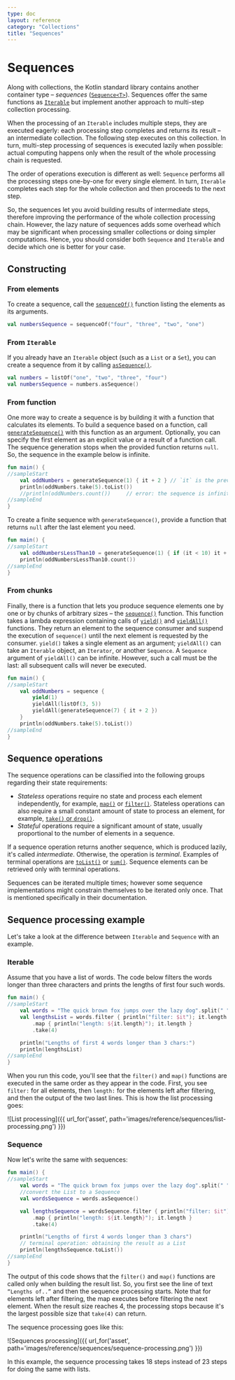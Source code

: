```yaml
---
type: doc
layout: reference
category: "Collections"
title: "Sequences"
---
```


# Sequences

Along with collections, the Kotlin standard library contains another container type – _sequences_ ([`Sequence<T>`](https://kotlinlang.org/api/latest/jvm/stdlib/kotlin.sequences/-sequence/index.html)).
Sequences offer the same functions as [`Iterable`](https://kotlinlang.org/api/latest/jvm/stdlib/kotlin.collections/-iterable/index.html) but implement another approach to multi-step collection processing.

When the processing of an `Iterable` includes multiple steps, they are executed eagerly: each processing step completes and returns its result – an intermediate collection.
The following step executes on this collection. In turn, multi-step processing of sequences is executed lazily when possible: actual computing happens only when the result of the whole processing chain is requested. 

The order of operations execution is different as well: `Sequence` performs all the processing steps one-by-one for every single element.
In turn, `Iterable` completes each step for the whole collection and then proceeds to the next step. 

So, the sequences let you avoid building results of intermediate steps, therefore improving the performance of the whole collection processing chain.
However, the lazy nature of sequences adds some overhead which may be significant when processing smaller collections or doing simpler computations.
Hence, you should consider both `Sequence` and `Iterable` and decide which one is better for your case.

## Constructing

### From elements
To create a sequence, call the [`sequenceOf()`](https://kotlinlang.org/api/latest/jvm/stdlib/kotlin.sequences/sequence-of.html) function listing the elements as its arguments.

<div class="sample" markdown="1" theme="idea" data-highlight-only>

```kotlin
val numbersSequence = sequenceOf("four", "three", "two", "one")
```
</div>

### From `Iterable`
If you already have an `Iterable` object (such as a `List` or a `Set`), you can create a sequence from it by calling [`asSequence()`](https://kotlinlang.org/api/latest/jvm/stdlib/kotlin.collections/as-sequence.html).

<div class="sample" markdown="1" theme="idea" data-highlight-only>

```kotlin
val numbers = listOf("one", "two", "three", "four")
val numbersSequence = numbers.asSequence()

```
</div>

### From function
One more way to create a sequence is by building it with a function that calculates its elements.
To build a sequence based on a function, call [`generateSequence()`](https://kotlinlang.org/api/latest/jvm/stdlib/kotlin.sequences/generate-sequence.html) with this function as an argument.
Optionally, you can specify the first element as an explicit value or a result of a function call.
The sequence generation stops when the provided function returns `null`. So, the sequence in the example below is infinite.

<div class="sample" markdown="1" theme="idea" data-min-compiler-version="1.3">

```kotlin
fun main() {
//sampleStart
    val oddNumbers = generateSequence(1) { it + 2 } // `it` is the previous element
    println(oddNumbers.take(5).toList())
    //println(oddNumbers.count())     // error: the sequence is infinite
//sampleEnd
}
```
</div>

To create a finite sequence with `generateSequence()`, provide a function that returns `null` after the last element you need.

<div class="sample" markdown="1" theme="idea" data-min-compiler-version="1.3">

```kotlin
fun main() {
//sampleStart
    val oddNumbersLessThan10 = generateSequence(1) { if (it < 10) it + 2 else null }
    println(oddNumbersLessThan10.count())
//sampleEnd
}
```
</div>

### From chunks

Finally, there is a function that lets you produce sequence elements one by one or by chunks of arbitrary sizes – the [`sequence()`](https://kotlinlang.org/api/latest/jvm/stdlib/kotlin.sequences/sequence.html) function.
This function takes a lambda expression containing calls of [`yield()`](https://kotlinlang.org/api/latest/jvm/stdlib/kotlin.sequences/-sequence-scope/yield.html) and [`yieldAll()`](https://kotlinlang.org/api/latest/jvm/stdlib/kotlin.sequences/-sequence-scope/yield-all.html) functions.
They return an element to the sequence consumer and suspend the execution of `sequence()` until the next element is requested by the consumer.
`yield()` takes a single element as an argument; `yieldAll()` can take an `Iterable` object, an `Iterator`, or another `Sequence`. A `Sequence` argument of `yieldAll()` can be infinite. However, such a call must be the last: all subsequent calls will never be executed.

<div class="sample" markdown="1" theme="idea" data-min-compiler-version="1.3">

```kotlin
fun main() {
//sampleStart
    val oddNumbers = sequence {
        yield(1)
        yieldAll(listOf(3, 5))
        yieldAll(generateSequence(7) { it + 2 })
    }
    println(oddNumbers.take(5).toList())
//sampleEnd
}
```
</div>

## Sequence operations

The sequence operations can be classified into the following groups regarding their state requirements:

* _Stateless_ operations require no state and process each element independently, for example, [`map()`](collection-transformations.html#mapping) or [`filter()`](collection-filtering.html).
   Stateless operations can also require a small constant amount of state to process an element, for example, [`take()` or `drop()`](collection-parts.html).
* _Stateful_ operations require a significant amount of state, usually proportional to the number of elements in a sequence.

If a sequence operation returns another sequence, which is produced lazily, it's called _intermediate_.
Otherwise, the operation is _terminal_. Examples of terminal operations are [`toList()`](constructing-collections.html#copying) or [`sum()`](collection-aggregate.html). Sequence elements can be retrieved only with terminal operations.

Sequences can be iterated multiple times; however some sequence implementations might constrain themselves to be iterated only once. That is mentioned specifically in their documentation.

## Sequence processing example

Let's take a look at the difference between `Iterable` and `Sequence` with an example. 

### Iterable

Assume that you have a list of words. The code below filters the words longer than three characters and prints the lengths of first four such words.

<div class="sample" markdown="1" theme="idea" data-min-compiler-version="1.3">

```kotlin
fun main() {    
//sampleStart
    val words = "The quick brown fox jumps over the lazy dog".split(" ")
    val lengthsList = words.filter { println("filter: $it"); it.length > 3 }
        .map { println("length: ${it.length}"); it.length }
        .take(4)

    println("Lengths of first 4 words longer than 3 chars:")
    println(lengthsList)
//sampleEnd
}
```
</div>

When you run this code, you'll see that the `filter()` and `map()` functions are executed in the same order as they appear in the code.
First, you see `filter:` for all elements, then `length:` for the elements left after filtering, and then the output of the two last lines. 
This is how the list processing goes:

![List processing]({{ url_for('asset', path='images/reference/sequences/list-processing.png') }})

### Sequence

Now let's write the same with sequences:

<div class="sample" markdown="1" theme="idea" data-min-compiler-version="1.3">

```kotlin
fun main() {
//sampleStart
    val words = "The quick brown fox jumps over the lazy dog".split(" ")
    //convert the List to a Sequence
    val wordsSequence = words.asSequence()

    val lengthsSequence = wordsSequence.filter { println("filter: $it"); it.length > 3 }
        .map { println("length: ${it.length}"); it.length }
        .take(4)

    println("Lengths of first 4 words longer than 3 chars")
    // terminal operation: obtaining the result as a List
    println(lengthsSequence.toList())
//sampleEnd
}
```
</div>

The output of this code shows that the `filter()` and `map()` functions are called only when building the result list.
So, you first see the line of text `“Lengths of..”` and then the sequence processing starts.
Note that for elements left after filtering, the map executes before filtering the next element.
When the result size reaches 4, the processing stops because it's the largest possible size that `take(4)` can return.

The sequence processing goes like this:

![Sequences processing]({{ url_for('asset', path='images/reference/sequences/sequence-processing.png') }})

In this example, the sequence processing takes 18 steps instead of 23 steps for doing the same with lists.

